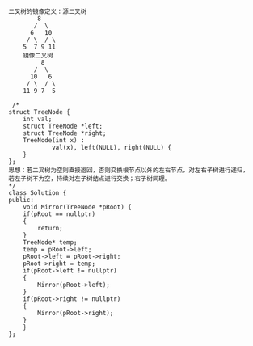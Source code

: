     二叉树的镜像定义：源二叉树 
    	    8
    	   /  \
    	  6   10
    	 / \  / \
    	5  7 9 11
    	镜像二叉树
    	     8
    	   /  \
    	  10   6
    	 / \  / \
    	11 9 7  5

     /*
    struct TreeNode {
    	int val;
    	struct TreeNode *left;
    	struct TreeNode *right;
    	TreeNode(int x) :
    			val(x), left(NULL), right(NULL) {
    	}
    };
    思想：若二叉树为空则直接返回，否则交换根节点以外的左右节点，对左右子树进行递归，
    若左子树不为空，持续对左子树结点进行交换；右子树同理。
    */
    class Solution {
    public:
        void Mirror(TreeNode *pRoot) {
        if(pRoot == nullptr)
        {
            return;
        }
        TreeNode* temp;
        temp = pRoot->left;
        pRoot->left = pRoot->right;
        pRoot->right = temp;
        if(pRoot->left != nullptr)
        {
            Mirror(pRoot->left);
        }
        if(pRoot->right != nullptr)
        {
            Mirror(pRoot->right);
        }
        }
    };
    
    
    